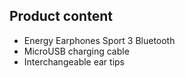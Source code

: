 ## Product content

* Energy Earphones Sport 3 Bluetooth
* MicroUSB charging cable
* Interchangeable ear tips
